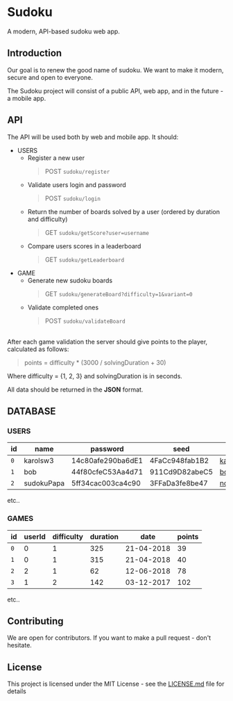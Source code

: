 # Sudoku

A modern, API-based sudoku web app.

## Introduction

Our goal is to renew the good name of sudoku.
We want to make it modern, secure and open to everyone.

The Sudoku project will consist of a public API, web app, and in the future - a mobile app.

## API

The API will be used both by web and mobile app.
It should:
  - USERS
    - Register a new user
      > POST ``sudoku/register``
    - Validate users login and password
      > POST ``sudoku/login ``
    - Return the number of boards solved by a user (ordered by duration and difficulty) 
      > GET ``sudoku/getScore?user=username``
    - Compare users scores in a leaderboard
      > GET ``sudoku/getLeaderboard``
  - GAME
    - Generate new sudoku boards
      > GET ``sudoku/generateBoard?difficulty=1&variant=0``
    - Validate completed ones
      > POST ``sudoku/validateBoard``

<br>
After each game validation the server should give points to the player, calculated as follows:

> points = difficulty * (3000 / solvingDuration + 30)

Where difficulty = {1, 2, 3} and solvingDuration is in seconds.

All data should be returned in the <b>JSON</b> format.

## DATABASE

### USERS
| id | name | password | seed | email | role |
|---|---|---|---|---|---|
|``0``|karolsw3|14c80afe290ba6dE1|4FaCc948fab1B2|karol.sw3@gmail.com|admin|
|``1``|bob|44f80cfeC53Aa4d71|911Cd9D82abeC5|bob@blob.com|user|
|``2``|sudokuPapa|5ff34cac003ca4c90|3FFaDa3fe8be47|noobfrom@minecraft.net|user|
etc..

### GAMES

| id | userId | difficulty | duration | date | points |
|---|---|---|---|---|---|
|``0``|0|1|325|21-04-2018|39|
|``1``|0|1|315|21-04-2018|40|
|``2``|2|1|62|12-06-2018|78|
|``3``|1|2|142|03-12-2017|102|
etc..

## Contributing

We are open for contributors. If you want to make a pull request - don't hesitate.

## License

This project is licensed under the MIT License - see the [LICENSE.md](LICENSE.md) file for details
